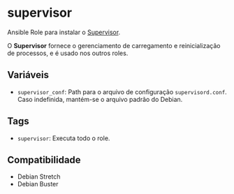 # supervisor

Ansible Role para instalar o [Supervisor](http://supervisord.org/).

O **Supervisor** fornece o gerenciamento de carregamento e reinicialização de
processos, e é usado nos outros roles.

## Variáveis

- `supervisor_conf`: Path para o arquivo de configuração `supervisord.conf`.
   Caso indefinida, mantém-se o arquivo padrão do Debian.

## Tags

- `supervisor`: Executa todo o role.

## Compatibilidade

- Debian Stretch
- Debian Buster
